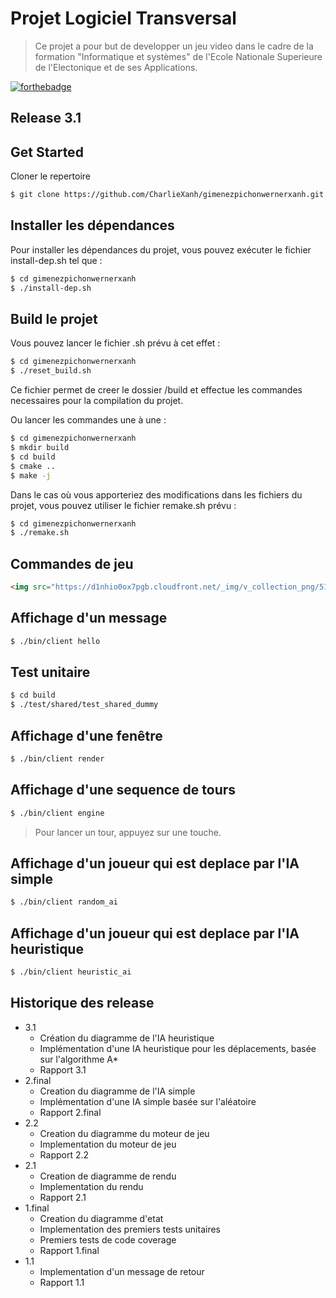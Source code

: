 # Projet Logiciel Transversal

> Ce projet a pour but de developper un jeu video dans le cadre de la formation "Informatique et systèmes" de l'Ecole Nationale Superieure de l'Electonique et de ses Applications.

[![forthebadge](https://forthebadge.com/images/badges/made-with-c-plus-plus.svg)](https://forthebadge.com)

## Release 3.1

## Get Started

Cloner le repertoire
```sh
$ git clone https://github.com/CharlieXanh/gimenezpichonwernerxanh.git
```
## Installer les dépendances
Pour installer les dépendances du projet, vous pouvez exécuter le fichier install-dep.sh tel que :
```sh
$ cd gimenezpichonwernerxanh
$ ./install-dep.sh
```

## Build le projet
Vous pouvez lancer le fichier .sh prévu à cet effet :
```sh
$ cd gimenezpichonwernerxanh
$ ./reset_build.sh
```
Ce fichier permet de creer le dossier /build et effectue les commandes necessaires pour la compilation du projet.

Ou lancer les commandes une à une :
```sh
$ cd gimenezpichonwernerxanh
$ mkdir build
$ cd build
$ cmake ..
$ make -j
```

Dans le cas où vous apporteriez des modifications dans les fichiers du projet, vous pouvez utiliser le fichier remake.sh prévu :
```sh
$ cd gimenezpichonwernerxanh
$ ./remake.sh
```

## Commandes de jeu

```html
<img src="https://d1nhio0ox7pgb.cloudfront.net/_img/v_collection_png/512x512/shadow/keyboard_key_m.png" alt="m-key" width="200"/>
```

## Affichage d'un message

```sh
$ ./bin/client hello
```

## Test unitaire
```sh
$ cd build
$ ./test/shared/test_shared_dummy
```
## Affichage d'une fenêtre
```sh
$ ./bin/client render
```

## Affichage d'une sequence de tours
```sh
$ ./bin/client engine
```
>Pour lancer un tour, appuyez sur une touche.

## Affichage d'un joueur qui est deplace par l'IA simple
```sh
$ ./bin/client random_ai
```

## Affichage d'un joueur qui est deplace par l'IA heuristique
```sh
$ ./bin/client heuristic_ai
```

## Historique des release
* 3.1
    * Création du diagramme de l'IA heuristique
    * Implémentation d'une IA heuristique pour les déplacements, basée sur l'algorithme A*
    * Rapport 3.1
* 2.final
    * Creation du diagramme de l'IA simple
    * Implémentation d'une IA simple basée sur l'aléatoire
    * Rapport 2.final
* 2.2
    * Creation du diagramme du moteur de jeu
    * Implementation du moteur de jeu
    * Rapport 2.2
* 2.1
    * Creation de diagramme de rendu
    * Implementation du rendu
    * Rapport 2.1
* 1.final
    * Creation du diagramme d'etat
    * Implementation des premiers tests unitaires
    * Premiers tests de code coverage
    * Rapport 1.final
* 1.1
    * Implementation d'un message de retour
    * Rapport 1.1
